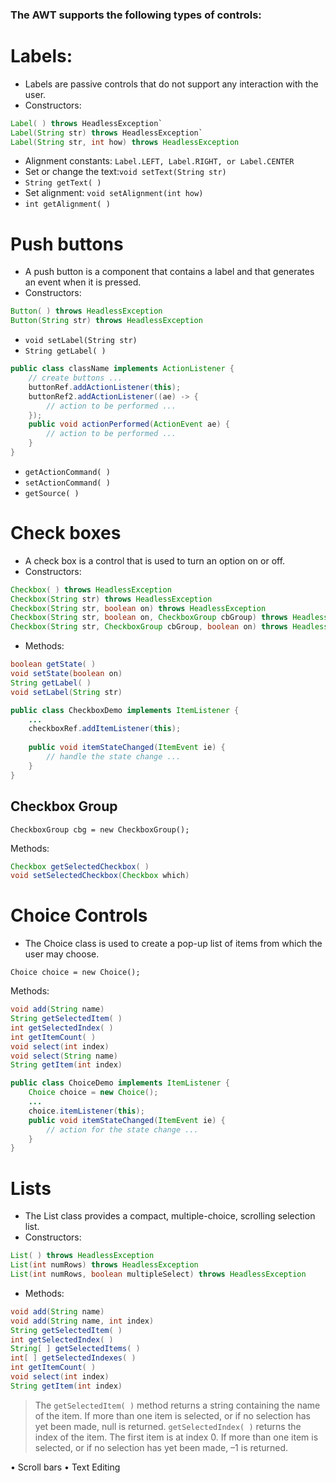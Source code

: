 ### The AWT supports the following types of controls:

# Labels: 

* Labels are passive controls that do not support any interaction with the user.
* Constructors:
```java
Label( ) throws HeadlessException`
Label(String str) throws HeadlessException`
Label(String str, int how) throws HeadlessException
```
* Alignment constants: `Label.LEFT, Label.RIGHT, or Label.CENTER`
* Set or change the text:`void setText(String str)`
* `String getText( )`
* Set alignment: `void setAlignment(int how)`
* `int getAlignment( )`
# Push buttons

* A push button is a component that contains a label and that generates an event when it is pressed.
* Constructors:
```java
Button( ) throws HeadlessException
Button(String str) throws HeadlessException
```
* `void setLabel(String str)`
* `String getLabel( )`

```java
public class className implements ActionListener {
	// create buttons ...
	buttonRef.addActionListener(this);
	buttonRef2.addActionListener((ae) -> {
		// action to be performed ...
	});
	public void actionPerformed(ActionEvent ae) {
		// action to be performed ...
	}
}
```

* `getActionCommand( ) `
* `setActionCommand( )`
* `getSource( ) `

# Check boxes

* A check box is a control that is used to turn an option on or off.
* Constructors:
```java
Checkbox( ) throws HeadlessException
Checkbox(String str) throws HeadlessException
Checkbox(String str, boolean on) throws HeadlessException
Checkbox(String str, boolean on, CheckboxGroup cbGroup) throws HeadlessException
Checkbox(String str, CheckboxGroup cbGroup, boolean on) throws HeadlessException
```
* Methods:
```java
boolean getState( )
void setState(boolean on)
String getLabel( )
void setLabel(String str)
```

```java
public class CheckboxDemo implements ItemListener {
	...
	checkboxRef.addItemListener(this);
	
	public void itemStateChanged(ItemEvent ie) {
		// handle the state change ...
	}
}
```

## Checkbox Group

`CheckboxGroup cbg = new CheckboxGroup();`

Methods:
```java
Checkbox getSelectedCheckbox( )
void setSelectedCheckbox(Checkbox which)
```

# Choice Controls

* The Choice class is used to create a pop-up list of items from which the user may choose.

`Choice choice = new Choice();`

Methods:
```java
void add(String name)
String getSelectedItem( )
int getSelectedIndex( )
int getItemCount( )
void select(int index)
void select(String name)
String getItem(int index)
```

```java
public class ChoiceDemo implements ItemListener {
	Choice choice = new Choice();
	...
	choice.itemListener(this);
	public void itemStateChanged(ItemEvent ie) {
		// action for the state change ...
	}
} 
```

# Lists

* The List class provides a compact, multiple-choice, scrolling selection list.
* Constructors:
```java
List( ) throws HeadlessException
List(int numRows) throws HeadlessException
List(int numRows, boolean multipleSelect) throws HeadlessException
```
* Methods:
```java
void add(String name)
void add(String name, int index)
String getSelectedItem( )
int getSelectedIndex( )
String[ ] getSelectedItems( )
int[ ] getSelectedIndexes( )
int getItemCount( )
void select(int index)
String getItem(int index)
```

>The `getSelectedItem( )` method returns a string containing the name of the item. If more than one item is selected, or if no selection has yet been made, null is returned. `getSelectedIndex( )` returns the index of the item. The first item is at index 0. If more than one item is selected, or if no selection has yet been made, –1 is returned.



•	 Scroll bars
•	 Text Editing
